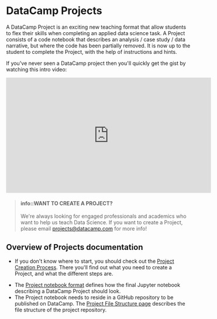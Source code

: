DataCamp Projects
=======================

A DataCamp Project is an exciting new teaching format that allow students to flex their skills when completing an applied data science task. A Project consists of a code notebook that describes an analysis / case study / data narrative, but where the code has been partially removed. It is now up to the student to complete the Project, with the help of instructions and hints.

If you've never seen a DataCamp project then you'll quickly get the gist by watching this intro video:

<center><iframe width="560" height="315" src="https://www.youtube.com/embed/HpVDKV2KALw" frameborder="0" allow="autoplay; encrypted-media" allowfullscreen></iframe></center>

> #### info::WANT TO CREATE A PROJECT? 
> We're always looking for engaged professionals and academics who want to help us teach Data Science. If you want to create a Project, please email [projects@datacamp.com](mailto:projects@datacamp.com) for more info!


Overview of Projects documentation
------------------------------------------

- If you don't know where to start, you should check out the [Project Creation Process](projects-process.md). There you'll find out what you need to create a Project, and what the different steps are.
<!-- - DataCamp Projects are authored as Jupyter notebooks and the first step is to create the analysis / case study / data narrative the Project is centered around. To do this you need to know about the [Narrative notebook format](projects-narrative-format.md). -->
- The [Project notebook format](projects-format.md) defines how the final Jupyter notebook describing a DataCamp Project should look.
- The Project notebook needs to reside in a GitHub repository to be published on DataCamp. The [Project File Structure page](projects-repo-structure.md) describes the file structure of the project repository.




